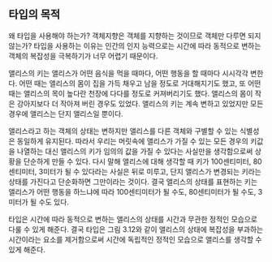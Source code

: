 ## 타입의 목적
왜 타입을 사용해야 하는가? 객체지향은 객체를 지향하는 것이므로 객체만 다루면 되지 않는가? 타입을 사용하는 이유는 인간의 인지 능력으로는 시간에 따라 동적으로 변하는 객체의 복잡성을 극복하기가 너무 어렵기 때문이다.

앨리스의 키는 앨리스가 어떤 음식을 먹을 때마다, 어떤 행동을 할 때마다 시시각각 변한다. 어떤 때는 앨리스의 몸이 집을 가득 채우고 남을 정도로 거대해지기도 했고, 또 어떤 때는 앨리스의 목이 높다란 천장에 다다를 정도로 커져버리기도 했다. 앨리스의 몸이 작은 강아지보다 더 작아져 버린 경우도 있었다. 앨리스의 키는 계속 변하고 있었지만 모든 경우에 앨리스는 단지 앨리스일 뿐이다.

앨리스라고 하는 객체의 상태는 변하지만 앨리스를 다른 객체와 구별할 수 있는 식별성은 동일하게 유지된다. 따라서 우리는 머릿속에 앨리스가 가질 수 있는 모든 경우의 키값을 나열하는 대신 앨리스의 키가 임의의 값을 가질 수 있다는 사실만을 생각함으로써 상황을 단순하게 만들 수 있다. 다시 말해 앨리스에 대해 생각할 때 키가 100센티미터, 80센티미터, 3미터가 될 수 있다라는 사실은 뒤로 미루고, 단지 앨리스가 변경되는 키라는 상태를 가진다고 단순화하면 그만이라는 것이다. 결국 앨리스의 상태를 표현하는 키는 앨리스가 어떤 행동을 하느냐에 따라 100센티미터가 될 수도, 80센티미터가 될 수도, 3미터가 될 수도 있다.

타입은 시간에 따라 동적으로 변하는 앨리스의 상태를 시간과 무관한 정적인 모습으로 다룰 수 있게 해준다. 결국 타입은 그림 3.12와 같이 앨리스의 상태에 복잡성을 부과하는 시간이라는 요소를 제거함으로써 시간에 독립적인 정적인 모습으로 앨리스를 생각할 수 있게 해준다.